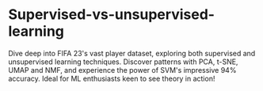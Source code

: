 # Supervised-vs-unsupervised-learning
Dive deep into FIFA 23's vast player dataset, exploring both supervised and unsupervised learning techniques. Discover patterns with PCA, t-SNE, UMAP and NMF, and experience the power of SVM's impressive 94% accuracy. Ideal for ML enthusiasts keen to see theory in action!
